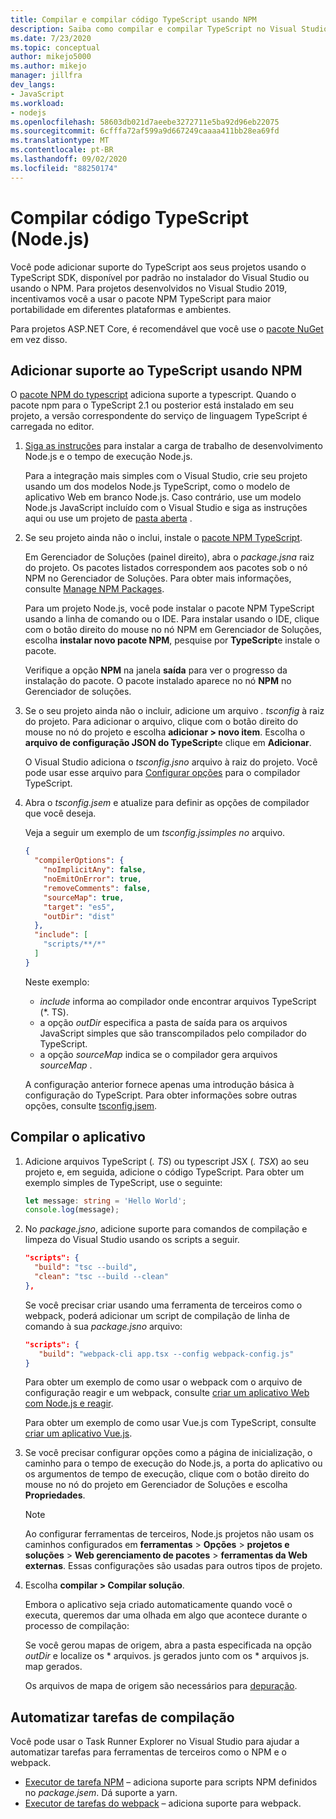 ```yaml
---
title: Compilar e compilar código TypeScript usando NPM
description: Saiba como compilar e compilar TypeScript no Visual Studio.
ms.date: 7/23/2020
ms.topic: conceptual
author: mikejo5000
ms.author: mikejo
manager: jillfra
dev_langs:
- JavaScript
ms.workload:
- nodejs
ms.openlocfilehash: 58603db021d7aeebe3272711e5ba92d96eb22075
ms.sourcegitcommit: 6cfffa72af599a9d667249caaaa411bb28ea69fd
ms.translationtype: MT
ms.contentlocale: pt-BR
ms.lasthandoff: 09/02/2020
ms.locfileid: "88250174"
---
```

# <a name="compile-typescript-code-nodejs"></a>Compilar código TypeScript (Node.js)

Você pode adicionar suporte do TypeScript aos seus projetos usando o TypeScript SDK, disponível por padrão no instalador do Visual Studio ou usando o NPM. Para projetos desenvolvidos no Visual Studio 2019, incentivamos você a usar o pacote NPM TypeScript para maior portabilidade em diferentes plataformas e ambientes.

Para projetos ASP.NET Core, é recomendável que você use o [pacote NuGet](../javascript/compile-typescript-code-nuget.md) em vez disso.

## <a name="add-typescript-support-using-npm"></a>Adicionar suporte ao TypeScript usando NPM

O [pacote NPM do typescript](https://www.npmjs.com/package/typescript) adiciona suporte a typescript. Quando o pacote npm para o TypeScript 2.1 ou posterior está instalado em seu projeto, a versão correspondente do serviço de linguagem TypeScript é carregada no editor.

1. [Siga as instruções](/visualstudio/ide/quickstart-nodejs?toc=/visualstudio/javascript/toc.json) para instalar a carga de trabalho de desenvolvimento Node.js e o tempo de execução Node.js.

   Para a integração mais simples com o Visual Studio, crie seu projeto usando um dos modelos Node.js TypeScript, como o modelo de aplicativo Web em branco Node.js. Caso contrário, use um modelo Node.js JavaScript incluído com o Visual Studio e siga as instruções aqui ou use um projeto de [pasta aberta](../javascript/develop-javascript-code-without-solutions-projects.md) .

1. Se seu projeto ainda não o inclui, instale o [pacote NPM TypeScript](https://www.npmjs.com/package/typescript).

   Em Gerenciador de Soluções (painel direito), abra o *package.jsna* raiz do projeto. Os pacotes listados correspondem aos pacotes sob o nó NPM no Gerenciador de Soluções. Para obter mais informações, consulte [Manage NPM Packages](../javascript/npm-package-management.md).

   Para um projeto Node.js, você pode instalar o pacote NPM TypeScript usando a linha de comando ou o IDE. Para instalar usando o IDE, clique com o botão direito do mouse no nó NPM em Gerenciador de Soluções, escolha **instalar novo pacote NPM**, pesquise por **TypeScript**e instale o pacote.

   Verifique a opção **NPM** na janela **saída** para ver o progresso da instalação do pacote. O pacote instalado aparece no nó **NPM** no Gerenciador de soluções.

1. Se o seu projeto ainda não o incluir, adicione um arquivo *. tsconfig* à raiz do projeto. Para adicionar o arquivo, clique com o botão direito do mouse no nó do projeto e escolha **adicionar > novo item**. Escolha o **arquivo de configuração JSON do TypeScript**e clique em **Adicionar**.

   O Visual Studio adiciona o *tsconfig.jsno* arquivo à raiz do projeto. Você pode usar esse arquivo para [Configurar opções](https://www.typescriptlang.org/docs/handbook/tsconfig-json.html) para o compilador TypeScript.

1. Abra o *tsconfig.jsem* e atualize para definir as opções de compilador que você deseja.

   Veja a seguir um exemplo de um *tsconfig.jssimples no* arquivo.

   ```json
   {
     "compilerOptions": {
       "noImplicitAny": false,
       "noEmitOnError": true,
       "removeComments": false,
       "sourceMap": true,
       "target": "es5",
       "outDir": "dist"
     },
     "include": [
       "scripts/**/*"
     ]
   }
   ```

   Neste exemplo:
   - *include* informa ao compilador onde encontrar arquivos TypeScript (*. TS).
   - a opção *outDir* especifica a pasta de saída para os arquivos JavaScript simples que são transcompilados pelo compilador do TypeScript.
   - a opção *sourceMap* indica se o compilador gera arquivos *sourceMap* .

   A configuração anterior fornece apenas uma introdução básica à configuração do TypeScript. Para obter informações sobre outras opções, consulte [tsconfig.jsem](https://www.typescriptlang.org/docs/handbook/tsconfig-json.html).

## <a name="build-the-application"></a>Compilar o aplicativo

1. Adicione arquivos TypeScript (*. TS*) ou typescript JSX (*. TSX*) ao seu projeto e, em seguida, adicione o código TypeScript. Para obter um exemplo simples de TypeScript, use o seguinte:

   ```typescript
   let message: string = 'Hello World';
   console.log(message);
   ```

1. No *package.jsno*, adicione suporte para comandos de compilação e limpeza do Visual Studio usando os scripts a seguir.

   ```json
   "scripts": {
     "build": "tsc --build",
     "clean": "tsc --build --clean"
   },
   ```

   Se você precisar criar usando uma ferramenta de terceiros como o webpack, poderá adicionar um script de compilação de linha de comando à sua *package.jsno* arquivo:

   ```json
   "scripts": {
      "build": "webpack-cli app.tsx --config webpack-config.js"
   }
   ```

   Para obter um exemplo de como usar o webpack com o arquivo de configuração reagir e um webpack, consulte [criar um aplicativo Web com Node.js e reagir](../javascript/tutorial-nodejs-with-react-and-jsx.md).

   Para obter um exemplo de como usar Vue.js com TypeScript, consulte [criar um aplicativo Vue.js](/javascript/create-application-with-vuejs).

1. Se você precisar configurar opções como a página de inicialização, o caminho para o tempo de execução do Node.js, a porta do aplicativo ou os argumentos de tempo de execução, clique com o botão direito do mouse no nó do projeto em Gerenciador de Soluções e escolha **Propriedades**.

   >[!NOTE]
   > Ao configurar ferramentas de terceiros, Node.js projetos não usam os caminhos configurados em **ferramentas**  >  **Opções**  >  **projetos e soluções**  >  **Web gerenciamento de pacotes**  >  **ferramentas da Web externas**. Essas configurações são usadas para outros tipos de projeto.

1. Escolha **compilar > Compilar solução**.

   Embora o aplicativo seja criado automaticamente quando você o executa, queremos dar uma olhada em algo que acontece durante o processo de compilação:

   Se você gerou mapas de origem, abra a pasta especificada na opção *outDir* e localize os \* arquivos. js gerados junto com os \* arquivos js. map gerados.

   Os arquivos de mapa de origem são necessários para [depuração](../javascript/debug-nodejs.md).

## <a name="automate-build-tasks"></a>Automatizar tarefas de compilação

Você pode usar o Task Runner Explorer no Visual Studio para ajudar a automatizar tarefas para ferramentas de terceiros como o NPM e o webpack.

- [Executor de tarefa NPM](https://marketplace.visualstudio.com/items?itemName=MadsKristensen.NPMTaskRunner) – adiciona suporte para scripts NPM definidos no *package.jsem*. Dá suporte a yarn.
- [Executor de tarefas do webpack](https://marketplace.visualstudio.com/items?itemName=MadsKristensen.WebPackTaskRunner) – adiciona suporte para webpack.
